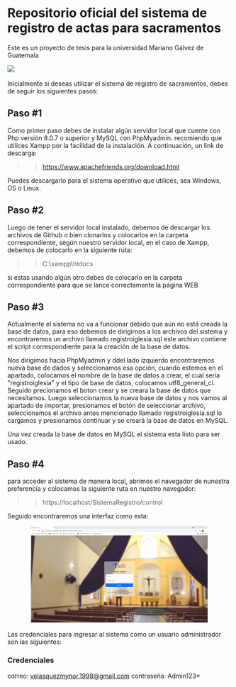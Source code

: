 <h1>Repositorio oficial del sistema de registro de actas para sacramentos </h1>

Este es un proyecto de tesis para la universidad Mariano Gálvez de Guatemala

![](https://in3.umg.edu.gt/images/logoumg2.png)

Inicialmente si deseas utilizar el sistema de registro de sacramentos, debes de seguir los siguientes pasos:

<h2> Paso #1 </h2>

Como primer paso debes de instalar algún servidor local que cuente con Php versión 8.0.7 o superior y MySQL con PhpMyadmin. recomiendo que utilices Xampp por la facilidad de la instalación. A continuación, un link de descarga:

> > https://www.apachefriends.org/download.html

Puedes descargarlo para el sistema operativo que utilices, sea Windows, OS o Linux.

<h2> Paso #2 </h2>

Luego de tener el servidor local instalado, debemos de descargar los archivos de Github o bien clonarlos y colocarlos en la carpeta correspondiente, según nuestro servidor local, en el caso de Xampp, debemos de colocarlo en la siguiente ruta:

> > C:\xampp\htdocs

si estas usando algún otro debes de colocarlo en la carpeta correspondiente para que se lance correctamente la página WEB

<h2> Paso #3 </h2>

Actualmente el sistema no va a funcionar debido que aún no está creada la base de datos, para eso debemos de dirigirnos a los archivos del sistema y encontraremos un archivo llamado registroiglesia.sql este archivo contiene el script correspondiente para la creación de la base de datos.

Nos dirigimos hacia PhpMyadmin y ddel lado izquierdo encontraremos nueva base de dados y seleccionamos esa opción, cuando estemos en el apartado, colocamos el nombre de la base de datos a crear, el cual seria "registroiglesia" y el tipo de base de datos, colocamos utf8_general_ci. Seguido precionamos el boton crear y se creara la base de datos que necesitamos. Luego seleccionamos la nueva base de datos y nos vamos al apartado de importar, presionamos el botón de seleccionar archivo, seleccionamos el archivo antes mencionado llamado registroiglesia.sql lo cargamos y presionamos continuar y se creará la base de datos en MySQL.

Una vez creada la base de datos en MySQL el sistema esta listo para ser usado.

<h2> Paso #4 </h2>

para acceder al sistema de manera local, abrimos el navegador de nunestra preferencia y colocamos la siguiente ruta en nuestro navegador:

> > https://localhost/SistemaRegistro/control

Seguido encontraremos una interfaz como esta:

<p align="center">
  <img src="parroquia.png" width="400" title="Login">
</p>

Las credenciales para ingresar al sistema como un usuario administrador son las siguientes:

<h3> Credenciales </h3>

correo: velasquezmynor.1998@gmail.com
contraseña: Admin123*
